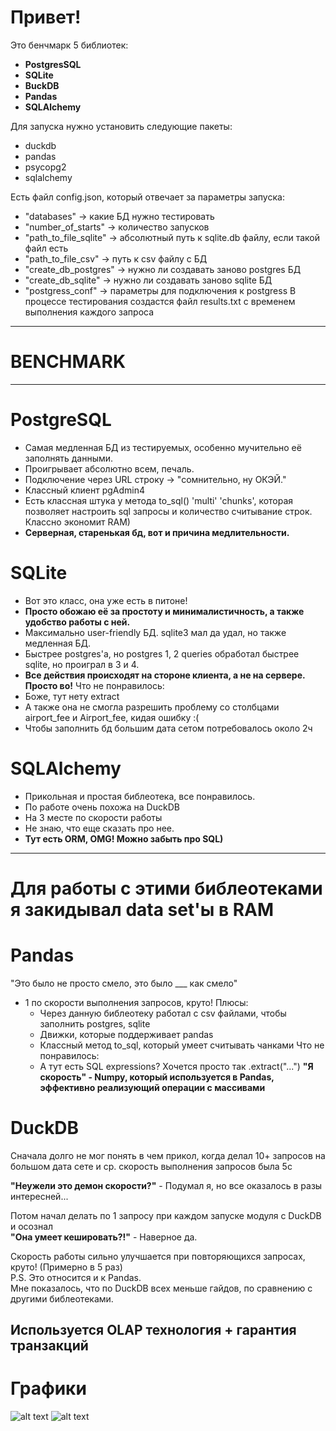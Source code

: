 # Привет!
Это бенчмарк 5 библиотек:
- **PostgresSQL**
- **SQLite**
- **ВuckDB**
- **Pandas**
- **SQLAlchemy**
  
Для запуска нужно установить следующие пакеты:
- duckdb
- pandas
- psycopg2
- sqlalchemy

Есть файл config.json, который отвечает за параметры запуска:
- "databases" -> какие БД нужно тестировать
- "number_of_starts" -> количество запусков
- "path_to_file_sqlite" -> абсолютный путь к sqlite.db файлу, если такой файл есть
- "path_to_file_csv" -> путь к csv файлу с БД
- "create_db_postgres" -> нужно ли создавать заново postgres БД
- "create_db_sqlite" -> нужно ли создавать заново sqlite БД
- "postgress_conf" -> параметры для подключения к postgress
В процессе тестирования создастся файл results.txt с временем выполнения каждого запроса
------

# BENCHMARK
------------
# PostgreSQL
- Самая медленная БД из тестируемых, особенно мучительно её заполнять данными.
- Проигрывает абсолютно всем, печаль.
- Подключение через URL строку -> "сомнительно, ну ОКЭЙ."
- Классный клиент pgAdmin4
- Есть классная штука у метода to_sql() 'multi' 'chunks', которая позволяет настроить sql запросы и количество считывание строк. Классно экономит RAM)
- **Серверная, старенькая бд, вот и причина медлительности.**


# SQLite
- Вот это класс, она уже есть в питоне!
-  **Просто обожаю её за простоту и минималистичность, а также удобство работы с ней.**
-  Максимально user-friendly БД. sqlite3 мал да удал, но также медленная БД.
-  Быстрее postgres'а, но postgres 1, 2 queries обработал быстрее sqlite, но проиграл в 3 и 4.
-  **Все действия происходят на стороне клиента, а не на сервере. Просто во!**
Что не понравилось: 
  - Боже, тут нету extract
  - А также она не смогла разрешить проблему со столбцами airport_fee и Airport_fee, кидая ошибку :(
  - Чтобы заполнить бд большим дата сетом потребовалось около 2ч

# SQLAlchemy
- Прикольная и простая библеотека, все понравилось.
- По работе очень похожа на DuckDB
- На 3 месте по скорости работы
- Не знаю, что еще сказать про нее.
- **Тут есть ORM, OMG! Можно забыть про SQL)**
  
--------
# Для работы с этими библеотеками я закидывал data set'ы в RAM

# Pandas
"Это было не просто смело, это было ___ как смело"
- 1 по скорости выполнения запросов, круто!
Плюсы:
  - Через данную библеотеку работал с csv файлами, чтобы заполнить postgres, sqlite
  - Движки, которые поддерживает pandas
  - Классный метод to_sql, который умеет считывать чанками 
Что не понравилось:
  - А тут есть SQL expressions? Хочется просто так .extract("...")
**"Я скорость" - Numpy, который используется в Pandas, эффективно реализующий операции с массивами**

# DuckDB
Сначала долго не мог понять в чем прикол, когда делал 10+ запросов на большом дата сете
  и ср. скорость выполнения запросов была 5с  
  
  **"Неужели это демон скорости?"** - Подумал я, но все оказалось в разы интересней...  
  
  Потом начал делать по 1 запросу при каждом запуске модуля с DuckDB и осознал  
  **"Она умеет кешировать?!"** - Наверное да.  
  
  Скорость работы сильно улучшается при повторяющихся запросах, круто! (Примерно в 5 раз)  
  P.S. Это относится и к Pandas.  
  Мне показалось, что по DuckDB всех меньше гайдов, по сравнению с другими библеотеками.
  
  **Используется OLAP технология + гарантия транзакций**
------
# Графики

![alt text](https://github.com/Spacikl/Benchmark/blob/master/charts/BIG%20Data%20Set.png)
![alt text](https://github.com/Spacikl/Benchmark/blob/master/charts/Tiny%20Data%20Set.png)
